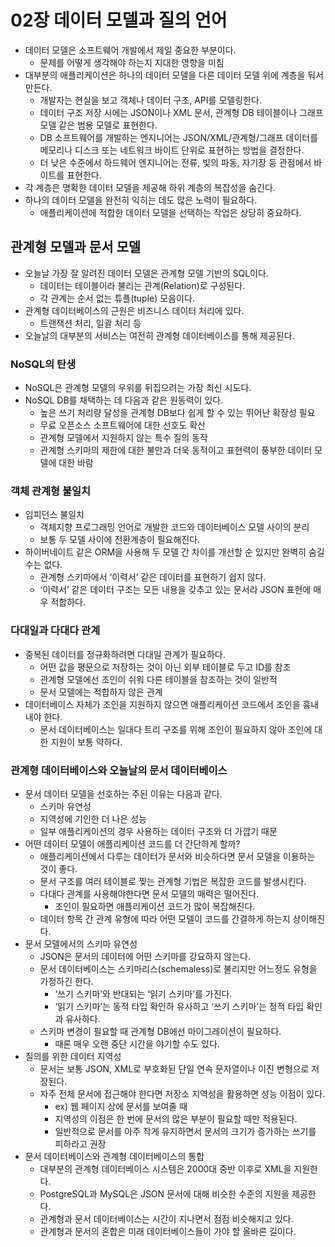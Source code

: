 # 02장 데이터 모델과 질의 언어
- 데이터 모델은 소프트웨어 개발에서 제일 중요한 부분이다.
    - 문제를 어떻게 생각해야 하는지 지대한 영향을 미침
- 대부분의 애플리케이션은 하나의 데이터 모델을 다른 데이터 모델 위에 계층을 둬서 만든다.
    - 개발자는 현실을 보고 객체나 데이터 구조, API를 모델링한다.
    - 데이터 구조 저장 시에는 JSON이나 XML 문서, 관계형 DB 테이블이나 그래프 모델 같은 범용 모델로 표현한다.
    - DB 소프트웨어를 개발하는 엔지니어는 JSON/XML/관계형/그래프 데이터를 메모리나 디스크 또는 네트워크 바이트 단위로 표현하는 방법을 결정한다.
    - 더 낮은 수준에서 하드웨어 엔지니어는 전류, 빛의 파동, 자기장 등 관점에서 바이트를 표현한다.
- 각 계층은 명확한 데이터 모델을 제공해 하위 계층의 복잡성을 숨긴다.
- 하나의 데이터 모델을 완전히 익히는 데도 많은 노력이 필요하다.
    - 애플리케이션에 적합한 데이터 모델을 선택하는 작업은 상당히 중요하다.

## 관계형 모델과 문서 모델

- 오늘날 가장 잘 알려진 데이터 모델은 관계형 모델 기반의 SQL이다.
    - 데이터는 테이블이라 불리는 관계(Relation)로 구성된다.
    - 각 관계는 순서 없는 튜플(tuple) 모음이다.
- 관계형 데이터베이스의 근원은 비즈니스 데이터 처리에 있다.
    - 트랜잭션 처리, 일괄 처리 등
- 오늘날의 대부분의 서비스는 여전히 관계형 데이터베이스를 통해 제공된다.

### NoSQL의 탄생

- NoSQL은 관계형 모델의 우위를 뒤집으려는 가장 최신 시도다.
- NoSQL DB를 채택하는 데 다음과 같은 원동력이 있다.
    - 높은 쓰기 처리량 달성을 관계형 DB보다 쉽게 할 수 있는 뛰어난 확장성 필요
    - 무료 오픈소스 소프트웨어에 대한 선호도 확산
    - 관계형 모델에서 지원하지 않는 특수 질의 동작
    - 관계형 스키마의 제한에 대한 불만과 더욱 동적이고 표현력이 풍부한 데이터 모델에 대한 바람

### 객체 관계형 불일치

- 임피던스 불일치
    - 객체지향 프로그래밍 언어로 개발한 코드와 데이터베이스 모델 사이의 분리
    - 보통 두 모델 사이에 전환계층이 필요해진다.
- 하이버네이트 같은 ORM을 사용해 두 모델 간 차이를 개선할 순 있지만 완벽히 숨길 수는 없다.
    - 관계형 스키마에서 ‘이력서’ 같은 데이터를 표현하기 쉽지 않다.
    - ‘이력서’ 같은 데이터 구조는 모든 내용을 갖추고 있는 문서라 JSON 표현에 매우 적합하다.

### 다대일과 다대다 관계

- 중복된 데이터를 정규화하려면 다대일 관계가 필요하다.
    - 어떤 값을 평문으로 저장하는 것이 아닌 외부 테이블로 두고 ID를 참조
    - 관계형 모델에선 조인이 쉬워 다른 테이블을 참조하는 것이 일반적
    - 문서 모델에는 적합하지 않은 관계
- 데이터베이스 자체가 조인을 지원하지 않으면 애플리케이션 코드에서 조인을 흉내내야 한다.
    - 문서 데이터베이스는 일대다 트리 구조를 위해 조인이 필요하지 않아 조인에 대한 지원이 보통 약하다.
### 관계형 데이터베이스와 오늘날의 문서 데이터베이스

- 문서 데이터 모델을 선호하는 주된 이유는 다음과 같다.
  - 스키마 유연성
  - 지역성에 기인한 더 나은 성능
  - 일부 애플리케이션의 경우 사용하는 데이터 구조와 더 가깝기 때문
- 어떤 데이터 모델이 애플리케이션 코드를 더 간단하게 할까?
  - 애플리케이션에서 다루는 데이터가 문서와 비슷하다면 문서 모델을 이용하는 것이 좋다.
  - 문서 구조를 여러 테이블로 찢는 관계형 기법은 복잡한 코드를 발생시킨다.
  - 다대다 관계를 사용해야한다면 문서 모델의 매력은 떨어진다.
    - 조인이 필요하면 애플리케이션 코드가 많이 복잡해진다.
  - 데이터 항목 간 관계 유형에 따라 어떤 모델이 코드를 간결하게 하는지 상이해진다.
- 문서 모델에서의 스키마 유연성
  - JSON은 문서의 데이터에 어떤 스키마를 강요하지 않는다.
  - 문서 데이터베이스는 스키마리스(schemaless)로 불리지만 어느정도 유형을 가정하긴 한다.
    - ‘쓰기 스키마’와 반대되는 ‘읽기 스키마’를 가진다.
    - ‘읽기 스키마’는 동적 타입 확인하 유사하고 ‘쓰기 스키마’는 정적 타입 확인과 유사하다.
  - 스키마 변경이 필요할 때 관계형 DB에선 마이그레이션이 필요하다.
    - 때론 매우 오랜 중단 시간을 야기할 수도 있다.
- 질의를 위한 데이터 지역성
  - 문서는 보통 JSON, XML로 부호화된 단일 연속 문자열이나 이진 변형으로 저장된다.
  - 자주 전체 문서에 접근해야 한다면 저장소 지역성을 활용하면 성능 이점이 있다.
    - ex) 웹 페이지 상에 문서를 보여줄 때
    - 지역성의 이점은 한 번에 문서의 많은 부분이 필요할 때만 적용된다.
    - 일반적으로 문서를 아주 작게 유지하면서 문서의 크기가 증가하는 쓰기를 피하라고 권장
- 문서 데이터베이스와 관계형 데이터베이스의 통합
  - 대부분의 관계형 데이터베이스 시스템은 2000대 중반 이후로 XML을 지원한다.
  - PostgreSQL과 MySQL은 JSON 문서에 대해 비슷한 수준의 지원을 제공한다.
  - 관계형과 문서 데이터베이스는 시간이 지나면서 점점 비슷해지고 있다.
  - 관계형과 문서의 혼합은 미래 데이터베이스들이 가야 할 올바른 길이다.
